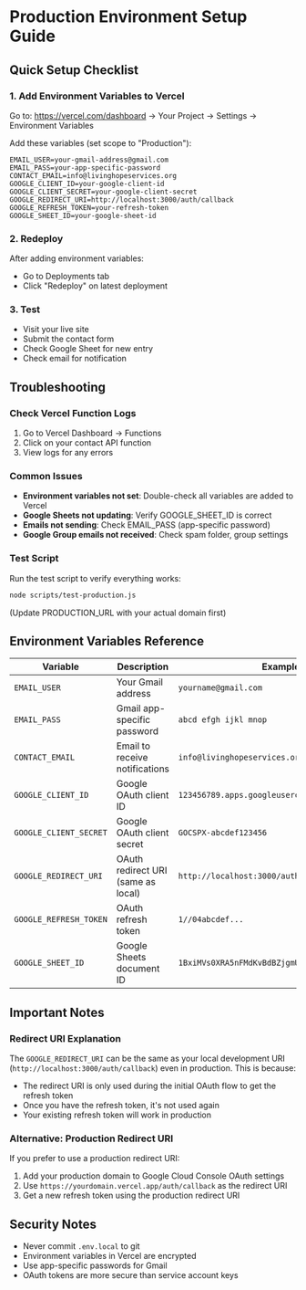 # Production Environment Setup Guide

## Quick Setup Checklist

### 1. Add Environment Variables to Vercel
Go to: https://vercel.com/dashboard → Your Project → Settings → Environment Variables

Add these variables (set scope to "Production"):

```
EMAIL_USER=your-gmail-address@gmail.com
EMAIL_PASS=your-app-specific-password
CONTACT_EMAIL=info@livinghopeservices.org
GOOGLE_CLIENT_ID=your-google-client-id
GOOGLE_CLIENT_SECRET=your-google-client-secret
GOOGLE_REDIRECT_URI=http://localhost:3000/auth/callback
GOOGLE_REFRESH_TOKEN=your-refresh-token
GOOGLE_SHEET_ID=your-google-sheet-id
```

### 2. Redeploy
After adding environment variables:
- Go to Deployments tab
- Click "Redeploy" on latest deployment

### 3. Test
- Visit your live site
- Submit the contact form
- Check Google Sheet for new entry
- Check email for notification

## Troubleshooting

### Check Vercel Function Logs
1. Go to Vercel Dashboard → Functions
2. Click on your contact API function
3. View logs for any errors

### Common Issues
- **Environment variables not set**: Double-check all variables are added to Vercel
- **Google Sheets not updating**: Verify GOOGLE_SHEET_ID is correct
- **Emails not sending**: Check EMAIL_PASS (app-specific password)
- **Google Group emails not received**: Check spam folder, group settings

### Test Script
Run the test script to verify everything works:
```bash
node scripts/test-production.js
```
(Update PRODUCTION_URL with your actual domain first)

## Environment Variables Reference

| Variable | Description | Example |
|----------|-------------|---------|
| `EMAIL_USER` | Your Gmail address | `yourname@gmail.com` |
| `EMAIL_PASS` | Gmail app-specific password | `abcd efgh ijkl mnop` |
| `CONTACT_EMAIL` | Email to receive notifications | `info@livinghopeservices.org` |
| `GOOGLE_CLIENT_ID` | Google OAuth client ID | `123456789.apps.googleusercontent.com` |
| `GOOGLE_CLIENT_SECRET` | Google OAuth client secret | `GOCSPX-abcdef123456` |
| `GOOGLE_REDIRECT_URI` | OAuth redirect URI (same as local) | `http://localhost:3000/auth/callback` |
| `GOOGLE_REFRESH_TOKEN` | OAuth refresh token | `1//04abcdef...` |
| `GOOGLE_SHEET_ID` | Google Sheets document ID | `1BxiMVs0XRA5nFMdKvBdBZjgmUUqptlbs74OgvE2upms` |

## Important Notes

### Redirect URI Explanation
The `GOOGLE_REDIRECT_URI` can be the same as your local development URI (`http://localhost:3000/auth/callback`) even in production. This is because:
- The redirect URI is only used during the initial OAuth flow to get the refresh token
- Once you have the refresh token, it's not used again
- Your existing refresh token will work in production

### Alternative: Production Redirect URI
If you prefer to use a production redirect URI:
1. Add your production domain to Google Cloud Console OAuth settings
2. Use `https://yourdomain.vercel.app/auth/callback` as the redirect URI
3. Get a new refresh token using the production redirect URI

## Security Notes
- Never commit `.env.local` to git
- Environment variables in Vercel are encrypted
- Use app-specific passwords for Gmail
- OAuth tokens are more secure than service account keys
